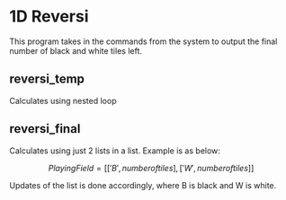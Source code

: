 # 1D Reversi
This program takes in the commands from the system to output the final number of black and white tiles left.

## reversi_temp
Calculates using nested loop

## reversi_final
Calculates using just 2 lists in a list. Example is as below:

$$ Playing Field = [ ['B',number of tiles] , ['W',number of tiles] ] $$

Updates of the list is done accordingly, where B is black and W is white.
